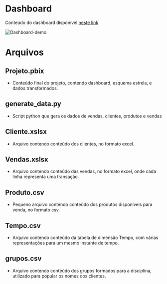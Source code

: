 # Dashboard
Conteúdo do dashboard disponível [neste link](https://app.powerbi.com/groups/me/reports/f1fa81a5-1538-4d33-b875-b8f2d4c4e68f/ReportSection?experience=power-bi)

![Dashboard-demo](https://github.com/GustavoGaldino/Projeto-IDW/assets/49650963/15ac52d9-8cc9-4bc5-b2e3-c8f0e6051d47)


# Arquivos

## Projeto.pbix
- Conteúdo final do projeto, contendo dashboard, esquema estrela, e dados transformados.

## generate_data.py
- Script python que gera os dados de vendas, clientes, produtos e vendas

## Cliente.xslsx
- Arquivo contendo conteúdo dos clientes, no formato excel.

## Vendas.xslsx
- Arquivo contendo conteúdo das vendas, no formato excel, onde cada linha representa uma transação.

## Produto.csv
- Pequeno arquivo contendo conteúdo dos produtos disponíveis para venda, no formato csv.

## Tempo.csv
- Arquivo contendo conteúdo da tabela de dimensão Tempo, com várias representações para um mesmo instante de tempo.

## grupos.csv
- Arquivo contendo conteúdo dos grupos formados para a disciplina, utilizado para popular os nomes dos clientes.

